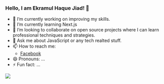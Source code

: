 ### Hello, I am Ekramul Haque Jiad! 👋

- 🔭 I’m currently working on improving my skills.
- 🌱 I’m currently learning Next.js
- 👯 I’m looking to collaborate on open source projects where I can learn professional techniques and strategies.
- 💬 Ask me about JavaScript or any tech realted stuff.
- 📫 How to reach me: 
  - [Facebook](https://www.facebook.com/calmjiad)
- 😄 Pronouns: ...
- ⚡ Fun fact: ...


<img src="https://github-readme-stats.vercel.app/api?username=calmjiad&&show_icons=true&title_color=ffffff&icon_color=bb2acf&text_color=daf7dc&bg_color=151515">
